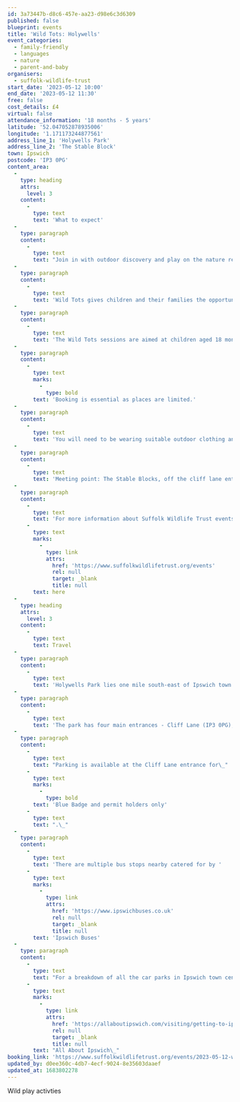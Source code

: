 ```yaml
---
id: 3a73447b-d8c6-457e-aa23-d98e6c3d6309
published: false
blueprint: events
title: 'Wild Tots: Holywells'
event_categories:
  - family-friendly
  - languages
  - nature
  - parent-and-baby
organisers:
  - suffolk-wildlife-trust
start_date: '2023-05-12 10:00'
end_date: '2023-05-12 11:30'
free: false
cost_details: £4
virtual: false
attendance_information: '18 months - 5 years'
latitude: '52.047052878935006'
longitude: '1.171173244877561'
address_line_1: 'Holywells Park'
address_line_2: 'The Stable Block'
town: Ipswich
postcode: 'IP3 0PG'
content_area:
  -
    type: heading
    attrs:
      level: 3
    content:
      -
        type: text
        text: 'What to expect'
  -
    type: paragraph
    content:
      -
        type: text
        text: "Join in with outdoor discovery and play on the nature reserve with the Wild Learning Officer.\_"
  -
    type: paragraph
    content:
      -
        type: text
        text: 'Wild Tots gives children and their families the opportunity to learn and play together outdoors. Guided and child-led hands-on experiences help build confidence, encourage creativity, improve communication and language, develop fine and gross motor skills and, importantly, create shared memories for children and adults.'
  -
    type: paragraph
    content:
      -
        type: text
        text: 'The Wild Tots sessions are aimed at children aged 18 months to 5 years. Babies in arms/baby carrier/pushchair are welcome to accompany an older sibling to the session.'
  -
    type: paragraph
    content:
      -
        type: text
        marks:
          -
            type: bold
        text: 'Booking is essential as places are limited.'
  -
    type: paragraph
    content:
      -
        type: text
        text: 'You will need to be wearing suitable outdoor clothing and footwear.'
  -
    type: paragraph
    content:
      -
        type: text
        text: 'Meeting point: The Stable Blocks, off the cliff lane entrance, IP3 0PG'
  -
    type: paragraph
    content:
      -
        type: text
        text: 'For more information about Suffolk Wildlife Trust events, click '
      -
        type: text
        marks:
          -
            type: link
            attrs:
              href: 'https://www.suffolkwildlifetrust.org/events'
              rel: null
              target: _blank
              title: null
        text: here
  -
    type: heading
    attrs:
      level: 3
    content:
      -
        type: text
        text: Travel
  -
    type: paragraph
    content:
      -
        type: text
        text: 'Holywells Park lies one mile south-east of Ipswich town centre, close to the Waterfront and very near to University Campus Suffolk and Suffolk New College.'
  -
    type: paragraph
    content:
      -
        type: text
        text: 'The park has four main entrances - Cliff Lane (IP3 0PG), Nacton Road (IP3 0NG), Bishops Hill (IP3 8EL) and Myrtle Road (IP3 0AL).'
  -
    type: paragraph
    content:
      -
        type: text
        text: "Parking is available at the Cliff Lane entrance for\_"
      -
        type: text
        marks:
          -
            type: bold
        text: 'Blue Badge and permit holders only'
      -
        type: text
        text: ".\_"
  -
    type: paragraph
    content:
      -
        type: text
        text: 'There are multiple bus stops nearby catered for by '
      -
        type: text
        marks:
          -
            type: link
            attrs:
              href: 'https://www.ipswichbuses.co.uk'
              rel: null
              target: _blank
              title: null
        text: 'Ipswich Buses'
  -
    type: paragraph
    content:
      -
        type: text
        text: "For a breakdown of all the car parks in Ipswich town centre visit\_"
      -
        type: text
        marks:
          -
            type: link
            attrs:
              href: 'https://allaboutipswich.com/visiting/getting-to-ipswich-by-car'
              rel: null
              target: _blank
              title: null
        text: "All About Ipswich\_"
booking_link: 'https://www.suffolkwildlifetrust.org/events/2023-05-12-wild-tots-0'
updated_by: d0ee360c-4db7-4ecf-9024-8e35603daaef
updated_at: 1683802278
---
```

Wild play activties